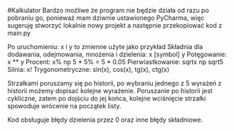 #Kalkulator
Bardzo możliwe że program nie będzie działa od razu po pobraniu go, ponieważ mam dziwnie ustawionego PyCharma, więc sugeruję stworzyć lokalnie nowy projekt a następnie przekopiować kod z main.py

Po uruchomieniu:
x i y to zmienne użyte jako przykład
Składnia dla dodawania, odejmowania, mnożenia i dzielenia: x [symbol] y
Potęgowanie: x ** y
Procent: x% np 5 * 5%  = 5 * 0.05
Pierwiastkowanie: sqrtx np sqrt5
Silnia: x!
Trygonometryczne: sin(x), cos(x), tg(x), ctg(x)

Strzałkami poruszamy się po historii, po wybraniu jednego z 5 wyrażeń z historii możemy dopisać kolejne wyrażenie.
Poruszanie po historii jest cykliczne, zatem po dojściu do jej końca, kolejne wciśnięcie strzałki spowoduje wrócenie na początek listy.

Kod obsługuje błędy dzielenia przez 0 oraz inne błędy składniowe.
